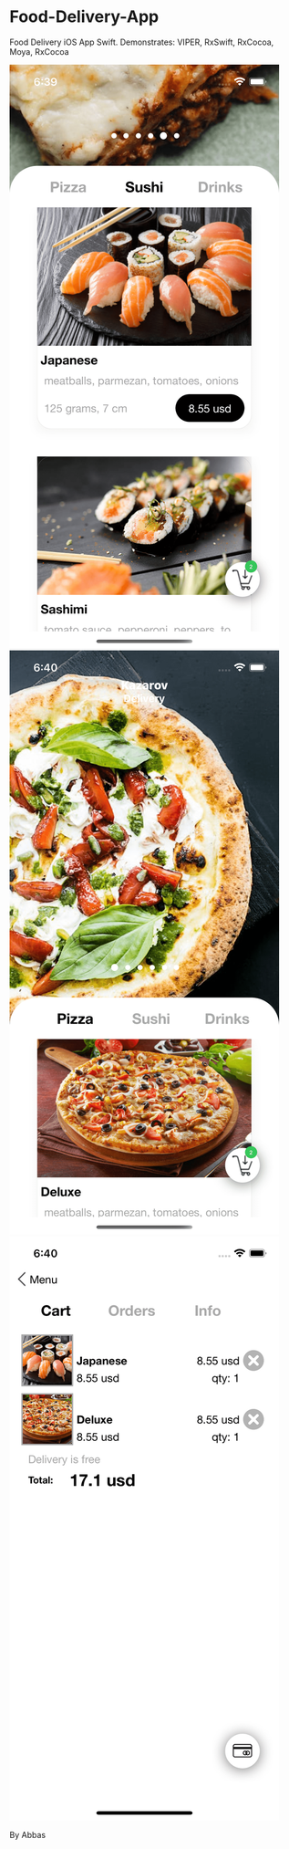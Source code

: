 # Food-Delivery-App
Food Delivery iOS App Swift. Demonstrates: VIPER, RxSwift, RxCocoa, Moya, RxCocoa

![diagram](images/scr01.png)
![diagram](images/scr02.png)
![diagram](images/scr03.png)

By Abbas
